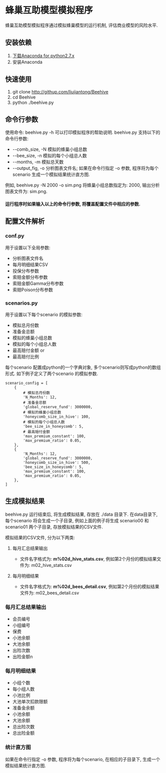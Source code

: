 # 蜂巢互助模型模拟程序

蜂巢互助模型模拟程序通过模拟蜂巢模型的运行机制, 评估商业模型的风险水平.


## 安装依赖

1. [下载Anaconda for python2.7.x](https://www.continuum.io/downloads)
2. 安装Anaconda


## 快速使用

1. git clone http://githup.com/liujiantong/Beehive
2. cd Beehive
3. python ./beehive.py


## 命令行参数

使用命令: beehive.py -h 可以打印模拟程序的帮助说明. beehive.py 支持以下的命令行参数:

* --comb_size,  -N    模拟的蜂巢小组总数
* --bee_size,   -n    模拟的每个小组总人数
* --months,     -m    模拟总天数
* --output_fig, -o    分析图表文件名; 如果在命令行指定 -o 参数, 程序将为每个scenario 生成一个模拟结果统计直方图.

例如, beehive.py -N 2000 -o sim.png 将蜂巢小组总数指定为: 2000, 输出分析图表文件为: sim.png.

#### 运行程序时如果输入以上的命令行参数, 将覆盖配置文件中相应的参数.


## 配置文件解析

### conf.py

用于设置以下全局参数:

* 分析图表文件名
* 每月明细结果CSV
* 投保分布参数
* 索赔金额分布参数
* 索赔金额Gamma分布参数
* 索赔Poison分布参数

### scenarios.py

用于设置以下每个scenario 的模拟参数:

* 模拟总月份数
* 准备金总额
* 模拟的蜂巢小组总数
* 模拟的每个小组总人数
* 最高赔付金额 or
* 最高赔付比例

每个scenario 配置成python的一个字典对象, 多个scenario则写成python的数组形式. 
如下例子定义了两个scenario 的模拟参数.
```
scenario_config = [
    {
        # 模拟总月份数
        'N_Months': 12,
        # 准备金总额
        'global_reserve_fund': 3000000,
        # 模拟的蜂巢小组总数
        'honeycomb_size_in_hive': 100,
        # 模拟的每个小组总人数
        'bee_size_in_honeycomb': 5,
        # 最高赔付金额
        'max_premium_constant': 100,
        'max_premium_ratio': 0.05,
    },
    {
        'N_Months': 12,
        'global_reserve_fund': 3000000,
        'honeycomb_size_in_hive': 500,
        'bee_size_in_honeycomb': 5,
        'max_premium_constant': 100,
        'max_premium_ratio': 0.05,
    },
]

```


## 生成模拟结果

beehive.py 运行结束后, 将生成模拟结果, 存放在 ./data 目录下. 
在data目录下, 每个scenario 将会生成一个子目录, 例如上面的例子将生成 scenario00 和 scenario01 两个子目录, 存放模拟结果的CSV文件.

模拟结果的CSV文件, 分为以下两类:

1. 每月汇总结果输出

    - 文件名字格式为: **m%02d_hive_stats.csv**, 例如第2个月份的模拟结果文件为: m02_hive_stats.csv
    
2. 每月明细结果

    - 文件名字格式为: **m%02d_bees_detail.csv**, 例如第2个月份的模拟结果文件为: m02_bees_detail.csv
    

### 每月汇总结果输出
* 会员编号
* 小组编号
* 保费
* 小池余额
* 大池余额
* 出险次数
* 出险金额n

### 每月明细结果
* 小组个数
* 每小组人数
* 小池比例
* 大池单次扣款限额
* 准备金余额
* 小池余额
* 大池余额
* 总出险次数
* 总出险金额

### 统计直方图

如果在命令行指定 -o 参数, 程序将为每个scenario, 在相应的子目录下, 生成一个模拟结果统计直方图.

